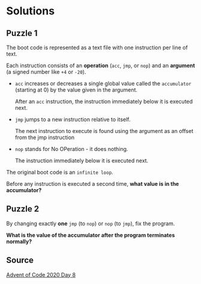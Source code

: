 # Solutions

## Puzzle 1

The boot code is represented as a text file with one instruction per line of text.

Each instruction consists of an **operation** (`acc`, `jmp`, or `nop`) and an **argument** (a signed number like `+4` or `-20`).

- `acc` increases or decreases a single global value called the `accumulator` (starting at 0) by the value given in the argument.

  After an `acc` instruction, the instruction immediately below it is executed next.

- `jmp` jumps to a new instruction relative to itself.
  
  The next instruction to execute is found using the argument as an offset from the jmp instruction

- `nop` stands for No OPeration - it does nothing.
  
  The instruction immediately below it is executed next.

The original boot code is an `infinite loop`.

Before any instruction is executed a second time, **what value is in the accumulator?**

## Puzzle 2

By changing exactly **one** `jmp` (to `nop`) or `nop` (to `jmp`), fix the program.

**What is the value of the accumulator after the program terminates normally?**

## Source

[Advent of Code 2020 Day 8](https://adventofcode.com/2020/day/8 "AoC 2020 Day 8")

